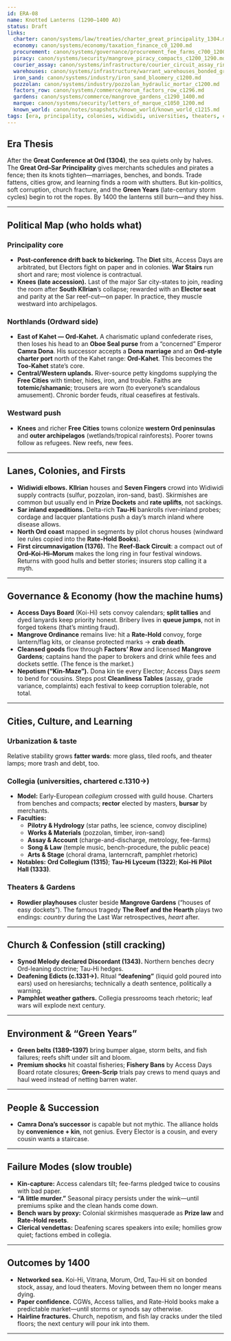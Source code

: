 ```yaml
---
id: ERA-08
name: Knotted Lanterns (1290–1400 AO)
status: Draft
links:
  charter: canon/systems/law/treaties/charter_great_principality_1304.md
  economy: canon/systems/economy/taxation_finance_c0_1200.md
  procurement: canon/systems/governance/procurement_fee_farms_c700_1200.md
  piracy: canon/systems/security/mangrove_piracy_compacts_c1200_1290.md
  courier_assay: canon/systems/infrastructure/courier_circuit_assay_ring_c700_1300.md
  warehouses: canon/systems/infrastructure/warrant_warehouses_bonded_granaries_c700_1300.md
  iron_sand: canon/systems/industry/iron_sand_bloomery_c1200.md
  pozzolan: canon/systems/industry/pozzolan_hydraulic_mortar_c1200.md
  factors_row: canon/systems/commerce/morum_factors_row_c1296.md
  gardens: canon/systems/commerce/mangrove_gardens_c1290_1400.md
  marque: canon/systems/security/letters_of_marque_c1050_1200.md
  known_world: canon/notes/snapshots/known_world/known_world_c1215.md
tags: [era, principality, colonies, widiwidi, universities, theaters, circumnavigation, green_years, church_crisis, nepotism]
---
```


## Era Thesis
After the **Great Conference at Ord (1304)**, the sea quiets only by halves. The **Great Ord–Sar Principality** gives merchants schedules and pirates a fence; then its knots tighten—marriages, benches, and bonds. Trade fattens, cities grow, and learning finds a room with shutters. But kin-politics, soft corruption, church fracture, and the **Green Years** (late-century storm cycles) begin to rot the ropes. By 1400 the lanterns still burn—and they hiss.

---

## Political Map (who holds what)

### Principality core
- **Post-conference drift back to bickering.** The **Diet** sits, Access Days are arbitrated, but Electors fight on paper and in colonies. **War Stairs** run short and rare; most violence is contractual.
- **Knees (late accession).** Last of the major Sar city-states to join, reading the room after **South Kllrian**’s collapse; rewarded with an **Elector seat** and parity at the Sar reef-cut—on paper. In practice, they muscle westward into archipelagos.

### Northlands (Ordward side)
- **East of Kahet — Ord-Kahet.** A charismatic upland confederate rises, then loses his head to an **Oboe Seal purse** from a “concerned” Emperor **Camra Dona**. His successor accepts a **Dona marriage** and an **Ord-style charter port** north of the Kahet range: **Ord-Kahet**. This becomes the **Too-Kahet** state’s core.
- **Central/Western uplands.** River-source petty kingdoms supplying the **Free Cities** with timber, hides, iron, and trouble. Faiths are **totemic/shamanic**; trousers are worn (to everyone’s scandalous amusement). Chronic border feuds, ritual ceasefires at festivals.

### Westward push
- **Knees** and richer **Free Cities** towns colonize **western Ord peninsulas** and **outer archipelagos** (wetlands/tropical rainforests). Poorer towns follow as refugees. New reefs, new fees.

---

## Lanes, Colonies, and Firsts

- **Widiwidi elbows.** **Kllrian** houses and **Seven Fingers** crowd into Widiwidi supply contracts (sulfur, pozzolan, iron-sand, bast). Skirmishes are common but usually end in **Prize Dockets** and **rate uplifts**, not sackings.
- **Sar inland expeditions.** Delta-rich **Tau-Hi** bankrolls river-inland probes; cordage and lacquer plantations push a day’s march inland where disease allows.
- **North Ord coast** mapped in segments by pilot chorus houses (windward lee rules copied into the **Rate-Hold Books**).
- **First circumnavigation (1376).** The **Reef-Back Circuit**: a compact out of **Ord–Koi-Hi–Morum** makes the long ring in four festival windows. Returns with good hulls and better stories; insurers stop calling it a myth.

---

## Governance & Economy (how the machine hums)

- **Access Days Board** (Koi-Hi) sets convoy calendars; **split tallies** and dyed lanyards keep priority honest. Bribery lives in **queue jumps**, not in forged tokens (that’s minting fraud).
- **Mangrove Ordinance** remains live: hit a **Rate-Hold** convoy, forge lantern/flag kits, or cleanse protected marks → **crab death**.
- **Cleansed goods** flow through **Factors’ Row** and licensed **Mangrove Gardens**; captains hand the paper to brokers and drink while fees and dockets settle. (The fence is the market.)
- **Nepotism (“Kin-Maze”).** Dona kin tie every Elector; Access Days *seem* to bend for cousins. Steps post **Cleanliness Tables** (assay, grade variance, complaints) each festival to keep corruption tolerable, not total.

---

## Cities, Culture, and Learning

### Urbanization & taste
Relative stability grows **fatter wards**: more glass, tiled roofs, and theater lamps; more trash and debt, too.

### Collegia (universities, chartered c.1310→)
- **Model:** Early-European *collegium* crossed with guild house. Charters from benches and compacts; **rector** elected by masters, **bursar** by merchants.
- **Faculties:**  
  - **Pilotry & Hydrology** (star paths, lee science, convoy discipline)  
  - **Works & Materials** (pozzolan, timber, iron-sand)  
  - **Assay & Account** (charge-and-discharge, metrology, fee-farms)  
  - **Song & Law** (temple music, bench-procedure, the public peace)  
  - **Arts & Stage** (choral drama, lanterncraft, pamphlet rhetoric)
- **Notables:** **Ord Collegium (1315)**; **Tau-Hi Lyceum (1322)**; **Koi-Hi Pilot Hall (1333)**.

### Theaters & Gardens
- **Rowdier playhouses** cluster beside **Mangrove Gardens** (“houses of easy dockets”). The famous tragedy **The Reef and the Hearth** plays two endings: *country* during the Last War retrospectives, *heart* after.

---

## Church & Confession (still cracking)
- **Synod Melody declared Discordant (1343).** Northern benches decry Ord-leaning doctrine; Tau-Hi hedges.  
- **Deafening Edicts (c.1331→).** Ritual **“deafening”** (liquid gold poured into ears) used on heresiarchs; technically a death sentence, politically a warning.  
- **Pamphlet weather gathers.** Collegia pressrooms teach rhetoric; leaf wars will explode next century.

---

## Environment & “Green Years”
- **Green belts (1389–1397)** bring bumper algae, storm belts, and fish failures; reefs shift under silt and bloom.  
- **Premium shocks** hit coastal fisheries; **Fishery Bans** by Access Days Board rotate closures; **Green-Scrip** trials pay crews to mend quays and haul weed instead of netting barren water.

---

## People & Succession
- **Camra Dona’s successor** is capable but not mythic. The alliance holds by **convenience + kin**, not genius. Every Elector is a cousin, and every cousin wants a staircase.

---

## Failure Modes (slow trouble)
- **Kin-capture:** Access calendars tilt; fee-farms pledged twice to cousins with bad paper.  
- **“A little murder.”** Seasonal piracy persists under the wink—until premiums spike and the clean hands come down.  
- **Bench wars by proxy:** Colonial skirmishes masquerade as **Prize law** and **Rate-Hold resets**.  
- **Clerical vendettas:** Deafening scares speakers into exile; homilies grow quiet; factions embed in collegia.

---

## Outcomes by 1400
- **Networked sea.** Koi-Hi, Vitrana, Morum, Ord, Tau-Hi sit on bonded stock, assay, and loud theaters. Moving between them no longer means dying.  
- **Paper confidence.** CGWs, Access tallies, and Rate-Hold books make a predictable market—until storms or synods say otherwise.  
- **Hairline fractures.** Church, nepotism, and fish lay cracks under the tiled floors; the next century will pour ink into them.

---

